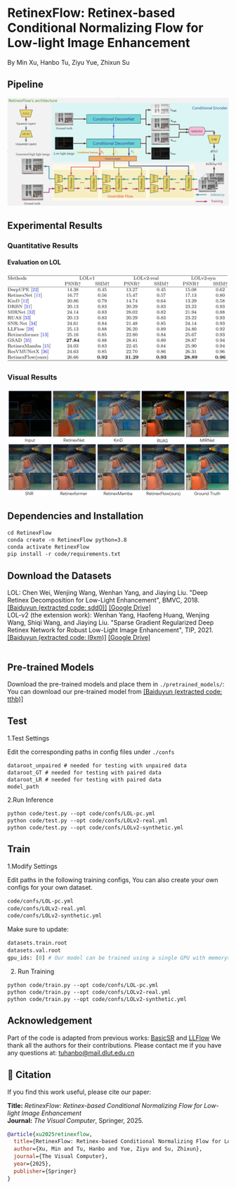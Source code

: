 # RetinexFlow: Retinex-based Conditional Normalizing Flow for Low-light Image Enhancement
By Min Xu, Hanbo Tu, Ziyu Yue, Zhixun Su
## Pipeline
![Framework](images/framework.png)
## Experimental Results 
### Quantitative Results
#### Evaluation on LOL
![Evaluation on LOL](images/experience_result.png)
### Visual Results
![Visual comparison with state-of-the-art low-light image enhancement methods on LOLv1 dataset and LOLv2 dataset.](images/visual_result.png)
## Dependencies and Installation
```
cd RetinexFlow
conda create -n RetinexFlow python=3.8
conda activate RetinexFlow
pip install -r code/requirements.txt
```
## Download the Datasets
LOL: Chen Wei, Wenjing Wang, Wenhan Yang, and Jiaying Liu. "Deep Retinex Decomposition for Low-Light Enhancement", BMVC, 2018. [[Baiduyun (extracted code: sdd0)]](https://pan.baidu.com/s/1spt0kYU3OqsQSND-be4UaA) [[Google Drive]](https://drive.google.com/file/d/18bs_mAREhLipaM2qvhxs7u7ff2VSHet2/view?usp=sharing) <br>
LOL-v2 (the extension work): Wenhan Yang, Haofeng Huang, Wenjing Wang, Shiqi Wang, and Jiaying Liu. "Sparse Gradient Regularized Deep Retinex Network for Robust Low-Light Image Enhancement", TIP, 2021. [[Baiduyun (extracted code: l9xm)]](https://pan.baidu.com/s/1U9ePTfeLlnEbr5dtI1tm5g) [[Google Drive]](https://drive.google.com/file/d/1dzuLCk9_gE2bFF222n3-7GVUlSVHpMYC/view?usp=sharing) <br> <br>
## Pre-trained Models
Download the pre-trained models and place them in `./pretrained_models/`: You can download our pre-trained model from [[Baiduyun (extracted code: tthb)]](https://pan.baidu.com/s/1WwvDgpTSqtKwrMzLxeT4hw)
## Test
1.Test Settings

Edit the corresponding paths in config files under `./confs`
```
dataroot_unpaired # needed for testing with unpaired data
dataroot_GT # needed for testing with paired data
dataroot_LR # needed for testing with paired data
model_path
```
2.Run Inference
```
python code/test.py --opt code/confs/LOL-pc.yml
python code/test.py --opt code/confs/LOLv2-real.yml
python code/test.py --opt code/confs/LOLv2-synthetic.yml
```
## Train
1.Modify Settings

Edit paths in the following training configs, You can also create your own configs for your own dataset.
```bash
code/confs/LOL-pc.yml
code/confs/LOLv2-real.yml
code/confs/LOLv2-synthetic.yml
```
Make sure to update:
```python
datasets.train.root
datasets.val.root
gpu_ids: [0] # Our model can be trained using a single GPU with memory>20GB. You can also train the model using multiple GPUs by adding more GPU ids in it.
```
2. Run Training
```
python code/train.py --opt code/confs/LOL-pc.yml
python code/train.py --opt code/confs/LOLv2-real.yml
python code/train.py --opt code/confs/LOLv2-synthetic.yml
```
## Acknowledgement
Part of the code is adapted from previous works: [BasicSR](https://github.com/XPixelGroup/BasicSR) and [LLFlow](https://github.com/wyf0912/LLFlow) We thank all the authors for their contributions.
Please contact me if you have any questions at: tuhanbo@mail.dlut.edu.cn

## 📄 Citation

If you find this work useful, please cite our paper:

**Title:** *RetinexFlow: Retinex-based Conditional Normalizing Flow for Low-light Image Enhancement*  
**Journal:** *The Visual Computer*, Springer, 2025.

```bibtex
@article{xu2025retinexflow,
  title={RetinexFlow: Retinex-based Conditional Normalizing Flow for Low-light Image Enhancement},
  author={Xu, Min and Tu, Hanbo and Yue, Ziyu and Su, Zhixun},
  journal={The Visual Computer},
  year={2025},
  publisher={Springer}
}

